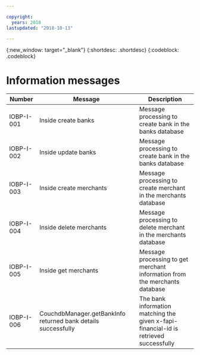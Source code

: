 ```yaml
---

copyright:
  years: 2018
lastupdated: "2018-10-13"

---
```


<!-- Common attributes used in the template are defined as follows: -->
{:new_window: target="_blank"}
{:shortdesc: .shortdesc}
{:codeblock: .codeblock}

# Information messages

| Number | Message | Description 
| -- | --- | --- 
| IOBP-I-001 | Inside create banks | Message processing to create bank in the banks database 
| IOBP-I-002 | Inside update banks | Message processing to create bank in the banks database 
| IOBP-I-003 | Inside create merchants | Message processing to create merchant in the merchants database 
| IOBP-I-004 | Inside delete merchants | Message processing to delete merchant in the merchants database 
| IOBP-I-005 | Inside get merchants | Message processing to get merchant information from the merchants database 
| IOBP-I-006 | CouchdbManager.getBankInfo returned bank details successfully | The bank information matching the given x-fapi-financial-id is retrieved successfully 
